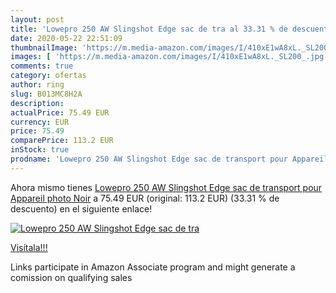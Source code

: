 ```yaml
---
layout: post
title: 'Lowepro 250 AW Slingshot Edge sac de tra al 33.31 % de descuento'
date: 2020-05-22 22:51:09
thumbnailImage: 'https://m.media-amazon.com/images/I/410xE1wA8xL._SL200_.jpg'
images: [ 'https://m.media-amazon.com/images/I/410xE1wA8xL._SL200_.jpg' ]
comments: true
category: ofertas
author: ring
slug: B013MC8H2A
description:
actualPrice: 75.49 EUR
currency: EUR
price: 75.49
comparePrice: 113.2 EUR
inStock: true
prodname: 'Lowepro 250 AW Slingshot Edge sac de transport pour Appareil photo Noir'
---
```


Ahora mismo tienes [Lowepro 250 AW Slingshot Edge sac de transport pour Appareil photo Noir](https://www.amazon.fr/dp/B013MC8H2A/?tag=tolees0d-21) a 75.49 EUR (original: 113.2 EUR) (33.31 %  de descuento) en el siguiente enlace!

[![Lowepro 250 AW Slingshot Edge sac de tra](https://m.media-amazon.com/images/I/410xE1wA8xL._SL200_.jpg)](https://www.amazon.fr/dp/B013MC8H2A/?tag=tolees0d-21)

[Visítala!!!](https://www.amazon.fr/dp/B013MC8H2A/?tag=tolees0d-21)

Links participate in Amazon Associate program and might generate a comission on qualifying sales
